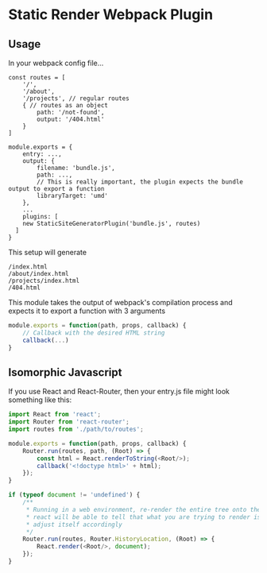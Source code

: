 # Static Render Webpack Plugin

## Usage

In your webpack config file...

```
const routes = [
	'/',
	'/about',
	'/projects', // regular routes
	{ // routes as an object
		path: '/not-found',
		output: '/404.html'
	}
]

module.exports = {
	entry: ...,
	output: {
		filename: 'bundle.js',
		path: ...,
		// This is really important, the plugin expects the bundle output to export a function
		libraryTarget: 'umd'
	},
	...
	plugins: [
    new StaticSiteGeneratorPlugin('bundle.js', routes)
  ]
}
```

This setup will generate

```
/index.html
/about/index.html
/projects/index.html
/404.html
```

This module takes the output of webpack's compilation process and expects it to export a function with 3 arguments

```javascript
module.exports = function(path, props, callback) {
	// Callback with the desired HTML string
	callback(...)
}
```

## Isomorphic Javascript

If you use React and React-Router, then your entry.js file might look something like this:

```javascript
import React from 'react';
import Router from 'react-router';
import routes from './path/to/routes';

module.exports = function(path, props, callback) {
	Router.run(routes, path, (Root) => {
		const html = React.renderToString(<Root/>);
		callback('<!doctype html>' + html);
	});
}

if (typeof document != 'undefined') {
	/**
	 * Running in a web environment, re-render the entire tree onto the document, 
	 * react will be able to tell that what you are trying to render is exactly the same and 
	 * adjust itself accordingly
	 */
	Router.run(routes, Router.HistoryLocation, (Root) => {
		React.render(<Root/>, document);
	});
}
```